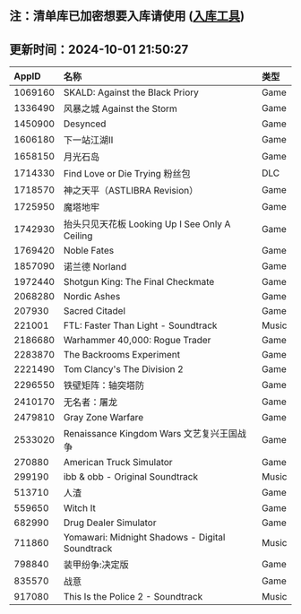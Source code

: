 ## 注：清单库已加密想要入库请使用 ([入库工具](https://github.com/BlankTMing/ManifestAutoUpdate/releases))

## 更新时间：2024-10-01 21:50:27
| AppID | 名称 | 类型  |
| :-------------------- | :----------------------------- | :----------- |
| 1069160 | SKALD: Against the Black Priory| Game |
| 1336490 | 风暴之城 Against the Storm| Game |
| 1450900 | Desynced| Game |
| 1606180 | 下一站江湖Ⅱ| Game |
| 1658150 | 月光石岛| Game |
| 1714330 | Find Love or Die Trying 粉丝包| DLC |
| 1718570 | 神之天平（ASTLIBRA Revision）| Game |
| 1725950 | 魔塔地牢| Game |
| 1742930 | 抬头只见天花板 Looking Up I See Only A Ceiling| Game |
| 1769420 | Noble Fates| Game |
| 1857090 | 诺兰德 Norland| Game |
| 1972440 | Shotgun King: The Final Checkmate| Game |
| 2068280 | Nordic Ashes| Game |
| 207930 | Sacred Citadel| Game |
| 221001 | FTL: Faster Than Light - Soundtrack| Music |
| 2186680 | Warhammer 40,000: Rogue Trader| Game |
| 2283870 | The Backrooms Experiment| Game |
| 2221490 | Tom Clancy's The Division 2| Game |
| 2296550 | 铁壁矩阵：轴突塔防| Game |
| 2410170 | 无名者：屠龙| Game |
| 2479810 | Gray Zone Warfare| Game |
| 2533020 | Renaissance Kingdom Wars 文艺复兴王国战争| Game |
| 270880 | American Truck Simulator| Game |
| 299190 | ibb & obb - Original Soundtrack| Music |
| 513710 | 人渣| Game |
| 559650 | Witch It| Game |
| 682990 | Drug Dealer Simulator| Game |
| 711860 | Yomawari: Midnight Shadows - Digital Soundtrack| Music |
| 798840 | 装甲纷争:决定版| Game |
| 835570 | 战意| Game |
| 917080 | This Is the Police 2 - Soundtrack| Music |
